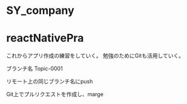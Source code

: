 # SY_company
# reactNativePra
これからアプリ作成の練習をしていく。
勉強のためにGitも活用していく。

ブランチ名
Topic-0001

リモート上の同じブランチ名にpush

Git上でプルリクエストを作成し、marge